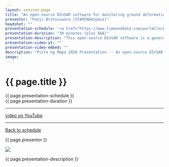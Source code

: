 ```yaml
---
layout: session-page
title: "An open-source DInSAR software for monitoring ground deformation using radar satellites"
presentor: "Panji Brotoisworo (STAMINA4Space)"
headshot: ""
presentation-schedule: '<a href="https://www.timeanddate.com/worldclock/fixedtime.html?iso=2020-11-20T11:30:00Z">20 Nov 2020, 19:30 UTC+8</a>'
presentation-duration: "30 minutes (plus Q&A)"
presentation-description: "This open-source DInSAR software is a general research tool that interacts with ESA SNAP and allows DInSAR research to be more accessible to everyone. This method uses free Sentinel-1 radar satellite to monitor ground deformation and has several applications in disaster management."
presentation-video-yt: ""
presentation-video-embed: ""
description: "Pista ng Mapa 2020 Presentation -- An open-source DInSAR software for monitoring ground deformation using radar satellites by Panji Brotoisworo (STAMINA4Space)"
image:
---
```


<h1 class="color-pnm-blue">{{ page.title }}</h1>
<div class="row my-4">
<section class="col-lg-3">
<p class="small">{{ page.presentation-schedule }}<br>
{{ page.presentation-duration }}
</p>
<hr>
<p class="small">
<a href="{{ page.presentation-video-yt }}">video on YouTube</a>
</p>
<hr>
<p class="small"><a href="{{ site.baseurl }}/programme/">Back to schedule</a>
</p>
</section>
<section class="col-lg-9">
<p>{{ page.presentor }}</p>
<img class="img-fluid border border-primary rounded p-2" src="{{ site.baseurl }}/assets/img/site/WFH_Feels_full_bg.png">
<!-- <div class="embed-responsive embed-responsive-16by9">
<embed class="mb-4 embed-responsive-item" src="{{ page.presentation-video-embed }}"> 
</div> -->
<p class="mt-4">{{ page.presentation-description }}
</p>
</section>
</div>